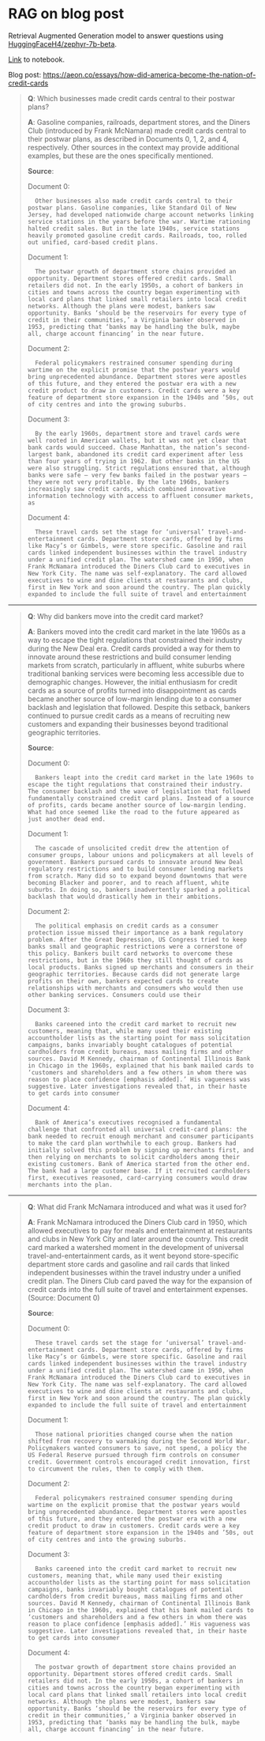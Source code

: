 # RAG on blog post

Retrieval Augmented Generation model to answer questions using [HuggingFaceH4/zephyr-7b-beta](https://huggingface.co/HuggingFaceH4/zephyr-7b-beta).


[Link](https://github.com/luuketi/RAG/blob/main/RAG.ipynb) to notebook.

Blog post: https://aeon.co/essays/how-did-america-become-the-nation-of-credit-cards

> **Q**: Which businesses made credit cards central to their postwar plans?
> 
> **A**: Gasoline companies, railroads, department stores, and the Diners Club (introduced by Frank McNamara) made credit cards central to their postwar plans, as described in Documents 0, 1, 2, and 4, respectively. Other sources in the context may provide additional examples, but these are the ones specifically mentioned.
> 
> **Source**:
> 
> Document 0:
> 
> 		Other businesses also made credit cards central to their postwar plans. Gasoline companies, like Standard Oil of New Jersey, had developed nationwide charge account networks linking service stations in the years before the war. Wartime rationing halted credit sales. But in the late 1940s, service stations heavily promoted gasoline credit cards. Railroads, too, rolled out unified, card-based credit plans.
>
> 	Document 1:
> 
> 		The postwar growth of department store chains provided an opportunity. Department stores offered credit cards. Small retailers did not. In the early 1950s, a cohort of bankers in cities and towns across the country began experimenting with local card plans that linked small retailers into local credit networks. Although the plans were modest, bankers saw opportunity. Banks ‘should be the reservoirs for every type of credit in their communities,’ a Virginia banker observed in 1953, predicting that ‘banks may be handling the bulk, maybe all, charge account financing’ in the near future.
> 
> 	Document 2:
> 
> 		Federal policymakers restrained consumer spending during wartime on the explicit promise that the postwar years would bring unprecedented abundance. Department stores were apostles of this future, and they entered the postwar era with a new credit product to draw in customers. Credit cards were a key feature of department store expansion in the 1940s and ’50s, out of city centres and into the growing suburbs.
> 
> 	Document 3:
> 
> 		By the early 1960s, department store and travel cards were well rooted in American wallets, but it was not yet clear that bank cards would succeed. Chase Manhattan, the nation’s second-largest bank, abandoned its credit card experiment after less than four years of trying in 1962. But other banks in the US were also struggling. Strict regulations ensured that, although banks were safe – very few banks failed in the postwar years – they were not very profitable. By the late 1960s, bankers increasingly saw credit cards, which combined innovative information technology with access to affluent consumer markets, as
> 
> 	Document 4:
> 
> 		These travel cards set the stage for ‘universal’ travel-and-entertainment cards. Department store cards, offered by firms like Macy’s or Gimbels, were store specific. Gasoline and rail cards linked independent businesses within the travel industry under a unified credit plan. The watershed came in 1950, when Frank McNamara introduced the Diners Club card to executives in New York City. The name was self-explanatory. The card allowed executives to wine and dine clients at restaurants and clubs, first in New York and soon around the country. The plan quickly expanded to include the full suite of travel and entertainment
> 

---

> **Q**: Why did bankers move into the credit card market?
> 
> **A**: Bankers moved into the credit card market in the late 1960s as a way to escape the tight regulations that constrained their industry during the New Deal era. Credit cards provided a way for them to innovate around these restrictions and build consumer lending markets from scratch, particularly in affluent, white suburbs where traditional banking services were becoming less accessible due to demographic changes. However, the initial enthusiasm for credit cards as a source of profits turned into disappointment as cards became another source of low-margin lending due to a consumer backlash and legislation that followed. Despite this setback, bankers continued to pursue credit cards as a means of recruiting new customers and expanding their businesses beyond traditional geographic territories.
>
> **Source**:
>
> 	Document 0:
> 
> 		Bankers leapt into the credit card market in the late 1960s to escape the tight regulations that constrained their industry. The consumer backlash and the wave of legislation that followed fundamentally constrained credit card plans. Instead of a source of profits, cards became another source of low-margin lending. What had once seemed like the road to the future appeared as just another dead end.
> 
> 	Document 1:
> 
> 		The cascade of unsolicited credit drew the attention of consumer groups, labour unions and policymakers at all levels of government. Bankers pursued cards to innovate around New Deal regulatory restrictions and to build consumer lending markets from scratch. Many did so to expand beyond downtowns that were becoming Blacker and poorer, and to reach affluent, white suburbs. In doing so, bankers inadvertently sparked a political backlash that would drastically hem in their ambitions.
> 
> 	Document 2:
> 
> 		The political emphasis on credit cards as a consumer protection issue missed their importance as a bank regulatory problem. After the Great Depression, US Congress tried to keep banks small and geographic restrictions were a cornerstone of this policy. Bankers built card networks to overcome these restrictions, but in the 1960s they still thought of cards as local products. Banks signed up merchants and consumers in their geographic territories. Because cards did not generate large profits on their own, bankers expected cards to create relationships with merchants and consumers who would then use other banking services. Consumers could use their
> 
> 	Document 3:
> 
> 		Banks careened into the credit card market to recruit new customers, meaning that, while many used their existing accountholder lists as the starting point for mass solicitation campaigns, banks invariably bought catalogues of potential cardholders from credit bureaus, mass mailing firms and other sources. David M Kennedy, chairman of Continental Illinois Bank in Chicago in the 1960s, explained that his bank mailed cards to ‘customers and shareholders and a few others in whom there was reason to place confidence [emphasis added].’ His vagueness was suggestive. Later investigations revealed that, in their haste to get cards into consumer
> 
> 	Document 4:
> 
> 		Bank of America’s executives recognised a fundamental challenge that confronted all universal credit-card plans: the bank needed to recruit enough merchant and consumer participants to make the card plan worthwhile to each group. Bankers had initially solved this problem by signing up merchants first, and then relying on merchants to solicit cardholders among their existing customers. Bank of America started from the other end. The bank had a large customer base. If it recruited cardholders first, executives reasoned, card-carrying consumers would draw merchants into the plan.
> 


---


> **Q**: What did Frank McNamara introduced and what was it used for?
> 
> **A**: Frank McNamara introduced the Diners Club card in 1950, which allowed executives to pay for meals and entertainment at restaurants and clubs in New York City and later around the country. This credit card marked a watershed moment in the development of universal travel-and-entertainment cards, as it went beyond store-specific department store cards and gasoline and rail cards that linked independent businesses within the travel industry under a unified credit plan. The Diners Club card paved the way for the expansion of credit cards into the full suite of travel and entertainment expenses. (Source: Document 0)
>
> **Source**:
>
> 	Document 0:
> 
> 		These travel cards set the stage for ‘universal’ travel-and-entertainment cards. Department store cards, offered by firms like Macy’s or Gimbels, were store specific. Gasoline and rail cards linked independent businesses within the travel industry under a unified credit plan. The watershed came in 1950, when Frank McNamara introduced the Diners Club card to executives in New York City. The name was self-explanatory. The card allowed executives to wine and dine clients at restaurants and clubs, first in New York and soon around the country. The plan quickly expanded to include the full suite of travel and entertainment
> 
> 	Document 1:
> 
> 		Those national priorities changed course when the nation shifted from recovery to warmaking during the Second World War. Policymakers wanted consumers to save, not spend, a policy the US Federal Reserve pursued through firm controls on consumer credit. Government controls encouraged credit innovation, first to circumvent the rules, then to comply with them.
> 
> 	Document 2:
> 
> 		Federal policymakers restrained consumer spending during wartime on the explicit promise that the postwar years would bring unprecedented abundance. Department stores were apostles of this future, and they entered the postwar era with a new credit product to draw in customers. Credit cards were a key feature of department store expansion in the 1940s and ’50s, out of city centres and into the growing suburbs.
> 
> 	Document 3:
> 
> 		Banks careened into the credit card market to recruit new customers, meaning that, while many used their existing accountholder lists as the starting point for mass solicitation campaigns, banks invariably bought catalogues of potential cardholders from credit bureaus, mass mailing firms and other sources. David M Kennedy, chairman of Continental Illinois Bank in Chicago in the 1960s, explained that his bank mailed cards to ‘customers and shareholders and a few others in whom there was reason to place confidence [emphasis added].’ His vagueness was suggestive. Later investigations revealed that, in their haste to get cards into consumer
> 
> 	Document 4:
> 
> 		The postwar growth of department store chains provided an opportunity. Department stores offered credit cards. Small retailers did not. In the early 1950s, a cohort of bankers in cities and towns across the country began experimenting with local card plans that linked small retailers into local credit networks. Although the plans were modest, bankers saw opportunity. Banks ‘should be the reservoirs for every type of credit in their communities,’ a Virginia banker observed in 1953, predicting that ‘banks may be handling the bulk, maybe all, charge account financing’ in the near future.
> 

